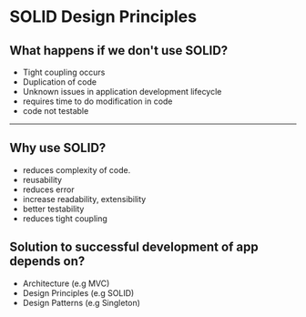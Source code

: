 # SOLID Design Principles

## What happens if we don't use SOLID?

* Tight coupling occurs
* Duplication of code
* Unknown issues in application development lifecycle
* requires time to do modification in code
* code not testable

<hr />

## Why use SOLID?

* reduces complexity of code.
* reusability
* reduces error
* increase readability, extensibility
* better testability
* reduces tight coupling


## Solution to successful development of app depends on?

* Architecture (e.g MVC)
* Design Principles (e.g SOLID)
* Design Patterns (e.g Singleton)
